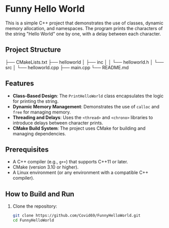 # Funny Hello World

This is a simple C++ project that demonstrates the use of classes, dynamic memory allocation, and namespaces. The program prints the characters of the string "Hello World" one by one, with a delay between each character.

## Project Structure
├── CMakeLists.txt
├── helloworld
│   ├── inc
│   │   └── helloworld.h
│   └── src
│       └── helloworld.cpp
├── main.cpp
└── README.md

## Features

- **Class-Based Design**: The `PrintHelloWorld` class encapsulates the logic for printing the string.
- **Dynamic Memory Management**: Demonstrates the use of `calloc` and `free` for managing memory.
- **Threading and Delays**: Uses the `<thread>` and `<chrono>` libraries to introduce delays between character prints.
- **CMake Build System**: The project uses CMake for building and managing dependencies.

## Prerequisites

- A C++ compiler (e.g., `g++`) that supports C++11 or later.
- CMake (version 3.10 or higher).
- A Linux environment (or any environment with a compatible C++ compiler).

## How to Build and Run

1. Clone the repository:
   ```bash
   git clone https://github.com/Covid69/FunnyHelloWorld.git
   cd FunnyHelloWorld